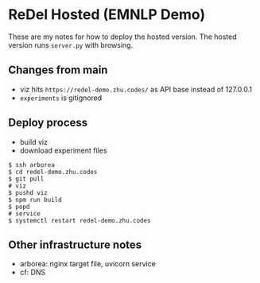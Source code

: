 # ReDel Hosted (EMNLP Demo)

These are my notes for how to deploy the hosted version. The hosted version runs `server.py` with browsing.

## Changes from main

- viz hits `https://redel-demo.zhu.codes/` as API base instead of 127.0.0.1
- `experiments` is gitignored

## Deploy process

- build viz
- download experiment files

```shell
$ ssh arborea
$ cd redel-demo.zhu.codes
$ git pull
# viz
$ pushd viz
$ npm run build
$ popd
# service
$ systemctl restart redel-demo.zhu.codes
```

## Other infrastructure notes

- arborea: nginx target file, uvicorn service
- cf: DNS
